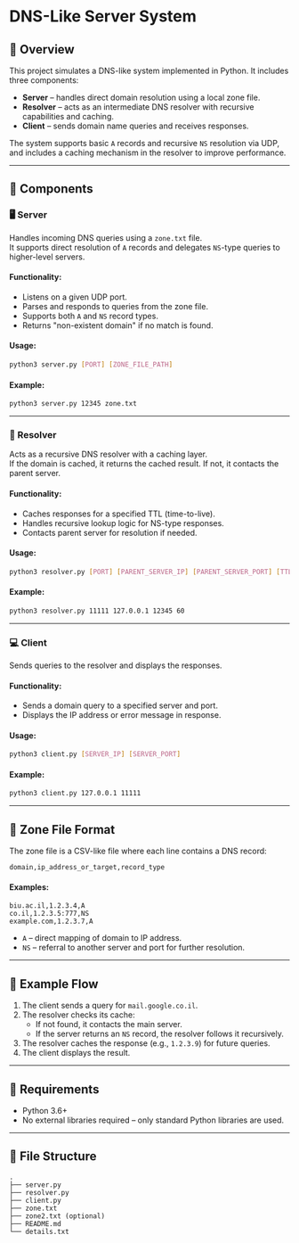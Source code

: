 # DNS-Like Server System

## 🧠 Overview

This project simulates a DNS-like system implemented in Python. It includes three components:  
- **Server** – handles direct domain resolution using a local zone file.  
- **Resolver** – acts as an intermediate DNS resolver with recursive capabilities and caching.  
- **Client** – sends domain name queries and receives responses.

The system supports basic `A` records and recursive `NS` resolution via UDP, and includes a caching mechanism in the resolver to improve performance.

---

## 🧩 Components

### 🖥️ Server

Handles incoming DNS queries using a `zone.txt` file.  
It supports direct resolution of `A` records and delegates `NS`-type queries to higher-level servers.

#### Functionality:
- Listens on a given UDP port.
- Parses and responds to queries from the zone file.
- Supports both `A` and `NS` record types.
- Returns "non-existent domain" if no match is found.

#### Usage:
```bash
python3 server.py [PORT] [ZONE_FILE_PATH]
```

#### Example:
```bash
python3 server.py 12345 zone.txt
```

---

### 🔄 Resolver

Acts as a recursive DNS resolver with a caching layer.  
If the domain is cached, it returns the cached result. If not, it contacts the parent server.

#### Functionality:
- Caches responses for a specified TTL (time-to-live).
- Handles recursive lookup logic for NS-type responses.
- Contacts parent server for resolution if needed.

#### Usage:
```bash
python3 resolver.py [PORT] [PARENT_SERVER_IP] [PARENT_SERVER_PORT] [TTL]
```

#### Example:
```bash
python3 resolver.py 11111 127.0.0.1 12345 60
```

---

### 💻 Client

Sends queries to the resolver and displays the responses.

#### Functionality:
- Sends a domain query to a specified server and port.
- Displays the IP address or error message in response.

#### Usage:
```bash
python3 client.py [SERVER_IP] [SERVER_PORT]
```

#### Example:
```bash
python3 client.py 127.0.0.1 11111
```

---

## 📄 Zone File Format

The zone file is a CSV-like file where each line contains a DNS record:

```text
domain,ip_address_or_target,record_type
```

#### Examples:
```
biu.ac.il,1.2.3.4,A
co.il,1.2.3.5:777,NS
example.com,1.2.3.7,A
```

- `A` – direct mapping of domain to IP address.
- `NS` – referral to another server and port for further resolution.

---

## 🧪 Example Flow

1. The client sends a query for `mail.google.co.il`.
2. The resolver checks its cache:
   - If not found, it contacts the main server.
   - If the server returns an `NS` record, the resolver follows it recursively.
3. The resolver caches the response (e.g., `1.2.3.9`) for future queries.
4. The client displays the result.

---

## 🐍 Requirements

- Python 3.6+
- No external libraries required – only standard Python libraries are used.

---

## 🧰 File Structure

```
.
├── server.py
├── resolver.py
├── client.py
├── zone.txt
├── zone2.txt (optional)
├── README.md
└── details.txt
```
